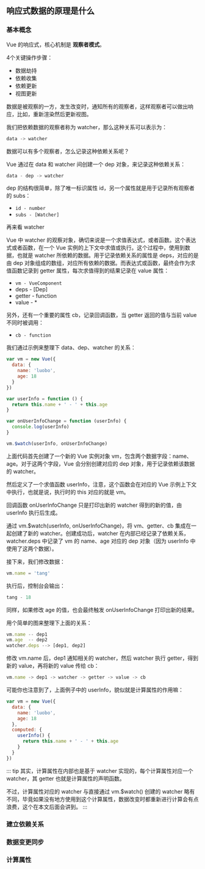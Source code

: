 ## 响应式数据的原理是什么

### 基本概念
Vue 的响应式，核心机制是 **观察者模式**。

4个关键操作步骤：

- 数据劫持
- 依赖收集
- 依赖更新
- 视图更新

数据是被观察的一方，发生改变时，通知所有的观察者，这样观察者可以做出响应，比如，重新渲染然后更新视图。

我们把依赖数据的观察者称为 watcher，那么这种关系可以表示为：
```js
data -> watcher
```
数据可以有多个观察者，怎么记录这种依赖关系呢？

Vue 通过在 data 和 watcher 间创建一个 dep 对象，来记录这种依赖关系：
```js
data - dep -> watcher
```
dep 的结构很简单，除了唯一标识属性 id，另一个属性就是用于记录所有观察者的 subs：

- `id - number`
- `subs - [Watcher]`

再来看 watcher

Vue 中 watcher 的观察对象，确切来说是一个求值表达式，或者函数。这个表达式或者函数，在一个 Vue 实例的上下文中求值或执行。这个过程中，使用到数据，也就是 watcher 所依赖的数据。用于记录依赖关系的属性是 deps，对应的是由 dep 对象组成的数组，对应所有依赖的数据。而表达式或函数，最终会作为求值函数记录到 getter 属性，每次求值得到的结果记录在 value 属性：

- `vm - VueComponent`
- deps - [Dep]
- getter - function
- value - *

另外，还有一个重要的属性 cb，记录回调函数，当 getter 返回的值与当前 value 不同时被调用：

- `cb - function`

我们通过示例来整理下 data、dep、watcher 的关系：
```js
var vm = new Vue({
  data: {
    name: 'luobo',
    age: 18
  }
})

var userInfo = function () {
  return this.name + ' - ' + this.age
}

var onUserInfoChange = function (userInfo) {
  console.log(userInfo)
}

vm.$watch(userInfo, onUserInfoChange)
```

上面代码首先创建了一个新的 Vue 实例对象 vm，包含两个数据字段：name、age。对于这两个字段，Vue 会分别创建对应的 dep 对象，用于记录依赖该数据的 watcher。

然后定义了一个求值函数 userInfo，注意，这个函数会在对应的 Vue 示例上下文中执行，也就是说，执行时的 this 对应的就是 vm。

回调函数 onUserInfoChange 只是打印出新的 watcher 得到的新的值，由 userInfo 执行后生成。

通过 vm.$watch(userInfo, onUserInfoChange)，将 vm、getter、cb 集成在一起创建了新的 watcher。创建成功后，watcher 在内部已经记录了依赖关系，watcher.deps 中记录了 vm 的 name、age 对应的 dep 对象（因为 userInfo 中使用了这两个数据）。

接下来，我们修改数据：
```js
vm.name = 'tang'
```
执行后，控制台会输出：
```js
tang - 18
```
同样，如果修改 age 的值，也会最终触发 onUserInfoChange 打印出新的结果。

用个简单的图来整理下上面的关系：
```js
vm.name -- dep1
vm.age  -- dep2
watcher.deps --> [dep1, dep2]
```
修改 vm.name 后，dep1 通知相关的 watcher，然后 watcher 执行 getter，得到新的 value，再将新的 value 传给 cb：
```js
vm.name -> dep1 -> watcher -> getter -> value -> cb
```
可能你也注意到了，上面例子中的 userInfo，貌似就是计算属性的作用嘛：
```js
var vm = new Vue({
  data: {
    name: 'luobo',
    age: 18
  },
  computed: {
    userInfo() {
      return this.name + ' - ' + this.age
    }
  }
})
```
::: tip
其实，计算属性在内部也是基于 watcher 实现的，每个计算属性对应一个 watcher，其 getter 也就是计算属性的声明函数。

不过，计算属性对应的 watcher 与直接通过 vm.$watch() 创建的 watcher 略有不同，毕竟如果没有地方使用到这个计算属性，数据改变时都重新进行计算会有点浪费，这个在本文后面会讲到。
:::

### 建立依赖关系

### 数据变更同步

### 计算属性
